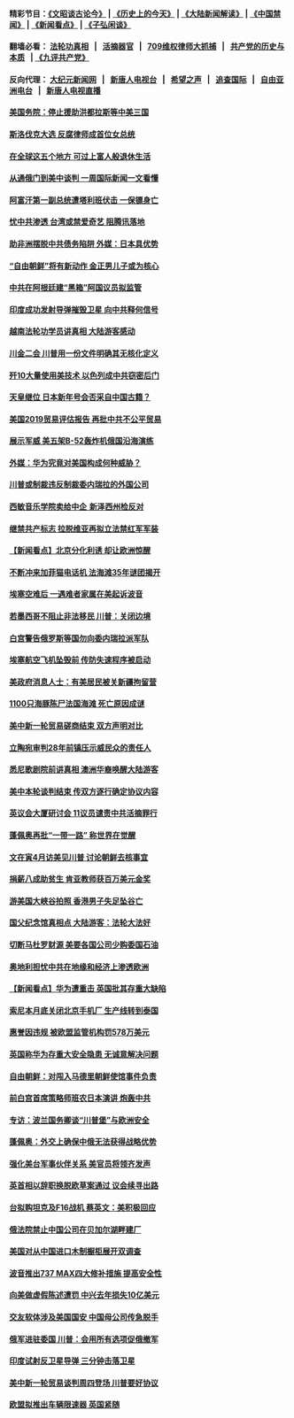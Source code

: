 #### 精彩节目：[《文昭谈古论今》](http://134.209.198.168/wenzhao) | [《历史上的今天》](http://134.209.198.168/today-in-history) | [《大陆新闻解读》](http://134.209.198.168/ntdtv-comedy) | [《中国禁闻》](http://134.209.198.168/ntdtv-news) | [《新闻看点》](http://134.209.198.168/news-insight) | [《子弘闲谈》](http://134.209.198.168/zihongxiantan/) 

  #### 翻墙必看： [法轮功真相](http://134.209.198.168:10000/videos/truth.html) &nbsp;&nbsp;|&nbsp;&nbsp; [活摘器官](http://134.209.198.168:10000/videos/res/Organs/) &nbsp;&nbsp;|&nbsp;&nbsp; [709维权律师大抓捕](http://134.209.198.168:10000/videos/709/) &nbsp;&nbsp;|&nbsp;&nbsp; [共产党的历史与本质](http://134.209.198.168:10000/videos/ccp.html) &nbsp;&nbsp;| [《九评共产党》](http://134.209.198.168:10000/videos/jiuping/) 

#### 反向代理： [大纪元新闻网](http://134.209.198.168:10080/) &nbsp;&nbsp;|&nbsp;&nbsp; [新唐人电视台](http://134.209.198.168:8000/) &nbsp;&nbsp;|&nbsp;&nbsp; [希望之声](http://134.209.198.168:8200/) &nbsp;&nbsp;|&nbsp;&nbsp; [追查国际](http://134.209.198.168:10010/) &nbsp;&nbsp;|&nbsp;&nbsp; [自由亚洲电台](http://134.209.198.168:9800/) &nbsp;&nbsp;|&nbsp;&nbsp; [新唐人电视直播](http://134.209.198.168/) 

#### [美国务院：停止援助洪都拉斯等中美三国](../pages/nsc418/n11152947.md?t=03311537) 

#### [斯洛伐克大选 反腐律师成首位女总统](../pages/nsc418/n11153077.md?t=03311537) 

#### [在全球这五个地方 可过上富人般退休生活](../pages/nsc418/n11151775.md?t=03311537) 

#### [从通俄门到美中谈判 一周国际新闻一文看懂](../pages/nsc418/n11151265.md?t=03311537) 

#### [阿富汗第一副总统遭塔利班伏击 一保镖身亡](../pages/nsc418/n11152070.md?t=03311537) 

#### [忧中共渗透 台湾或禁爱奇艺 阻腾讯落地](../pages/nsc418/n11151626.md?t=03311537) 

#### [助非洲摆脱中共债务陷阱 外媒：日本具优势](../pages/nsc418/n11151637.md?t=03311537) 

#### [“自由朝鲜”将有新动作 金正男儿子或为核心](../pages/nsc418/n11151559.md?t=03311537) 

#### [中共在阿根廷建“黑箱”阿国议员拟监管](../pages/nsc418/n11151549.md?t=03311537) 

#### [印度成功发射导弹摧毁卫星 向中共释何信号](../pages/nsc418/n11151376.md?t=03311537) 

#### [越南法轮功学员讲真相 大陆游客感动](../pages/nsc418/n11151052.md?t=03311537) 

#### [川金二会 川普用一份文件明确其无核化定义](../pages/nsc418/n11151140.md?t=03311537) 

#### [歼10大量使用美技术 以色列成中共窃密后门](../pages/nsc418/n11143429.md?t=03311537) 

#### [天皇继位 日本新年号会否采自中国古籍？](../pages/nsc418/n11151078.md?t=03311537) 

#### [美国2019贸易评估报告 再批中共不公平贸易](../pages/nsc418/n11150818.md?t=03311537) 

#### [展示军威 美五架B-52轰炸机俄国沿海演练](../pages/nsc418/n11150480.md?t=03311537) 

#### [外媒：华为究竟对美国构成何种威胁？](../pages/nsc418/n11149562.md?t=03311537) 

#### [川普或制裁违反制裁委内瑞拉的外国公司](../pages/nsc418/n11150019.md?t=03311537) 

#### [西敏音乐学院卖给中企 新泽西州检反对](../pages/nsc418/n11149680.md?t=03311537) 

#### [继禁共产标志 拉脱维亚再拟立法禁红军军装](../pages/nsc418/n11149779.md?t=03311537) 

#### [【新闻看点】北京分化利诱 却让欧洲惊醒](../pages/nsc418/n11149321.md?t=03311537) 

#### [不断冲来加菲猫电话机 法海滩35年谜团揭开](../pages/nsc418/n11149623.md?t=03311537) 

#### [埃塞空难后 一遇难者家属在美起诉波音](../pages/nsc418/n11149698.md?t=03311537) 

#### [若墨西哥不阻止非法移民 川普：关闭边境](../pages/nsc418/n11149488.md?t=03311537) 

#### [白宫警告俄罗斯等国勿向委内瑞拉派军队](../pages/nsc418/n11149658.md?t=03311537) 

#### [埃塞航空飞机坠毁前 传防失速程序被启动](../pages/nsc418/n11149281.md?t=03311537) 

#### [美政府消息人士：有美居民被关新疆拘留营](../pages/nsc418/n11149339.md?t=03311537) 

#### [1100只海豚陈尸法国海滩 死亡原因成谜](../pages/nsc418/n11148870.md?t=03311537) 

#### [美中新一轮贸易磋商结束 双方声明对比](../pages/nsc418/n11149183.md?t=03311537) 

#### [立陶宛审判28年前镇压示威民众的责任人](../pages/nsc418/n11148633.md?t=03311537) 

#### [悉尼歌剧院前讲真相 澳洲华裔唤醒大陆游客](../pages/nsc418/n11148530.md?t=03311537) 

#### [美中本轮谈判结束 传双方逐行确定协议内容](../pages/nsc418/n11148669.md?t=03311537) 

#### [英议会大厦研讨会 11议员谴责中共活摘罪行](../pages/nsc418/n11147307.md?t=03311537) 

#### [蓬佩奥再批“一带一路” 称世界在觉醒](../pages/nsc418/n11148618.md?t=03311537) 

#### [文在寅4月访美见川普 讨论朝鲜去核事宜](../pages/nsc418/n11148476.md?t=03311537) 

#### [捐薪八成助贫生 肯亚教师获百万美元金奖](../pages/nsc418/n11148002.md?t=03311537) 

#### [游美国大峡谷拍照 香港男子失足坠谷亡](../pages/nsc418/n11147271.md?t=03311537) 

#### [国父纪念馆真相点 大陆游客：法轮大法好](../pages/nsc418/n11146855.md?t=03311537) 

#### [切断马杜罗财源 美要各国公司少购委国石油](../pages/nsc418/n11147170.md?t=03311537) 

#### [奥地利担忧中共在地缘和经济上渗透欧洲](../pages/nsc418/n11147131.md?t=03311537) 

#### [【新闻看点】华为遭重击 英国批其存重大缺陷](../pages/nsc418/n11146848.md?t=03311537) 

#### [索尼本月底关闭北京手机厂 生产线转到泰国](../pages/nsc418/n11146898.md?t=03311537) 

#### [惠誉因违规 被欧盟监管机构罚578万美元](../pages/nsc418/n11146571.md?t=03311537) 

#### [英国称华为存重大安全隐患 无诚意解决问题](../pages/nsc418/n11146736.md?t=03311537) 

#### [自由朝鲜：对闯入马德里朝鲜使馆事件负责](../pages/nsc418/n11145851.md?t=03311537) 

#### [前白宫首席策略师班农日本演讲 炮轰中共](../pages/nsc418/n11145680.md?t=03311537) 

#### [专访：波兰国务卿谈“川普堡”与欧洲安全](../pages/nsc418/n11144470.md?t=03311537) 

#### [蓬佩奥：外交上确保中俄无法获得战略优势](../pages/nsc418/n11144977.md?t=03311537) 

#### [强化美台军事伙伴关系 美官员将领齐发声](../pages/nsc418/n11144937.md?t=03311537) 

#### [英首相以辞职换脱欧草案通过 议会续寻出路](../pages/nsc418/n11144731.md?t=03311537) 

#### [台拟购坦克及F16战机 蔡英文：美积极回应](../pages/nsc418/n11144759.md?t=03311537) 

#### [俄法院禁止中国公司在贝加尔湖畔建厂](../pages/nsc418/n11144697.md?t=03311537) 

#### [美国对从中国进口木制橱柜展开双调查](../pages/nsc418/n11144673.md?t=03311537) 

#### [波音推出737 MAX四大修补措施 提高安全性](../pages/nsc418/n11144521.md?t=03311537) 

#### [向美做虚假陈述遭罚 中兴去年损失10亿美元](../pages/nsc418/n11144356.md?t=03311537) 

#### [交友软体涉及美国国安 中国母公司传急脱手](../pages/nsc418/n11144181.md?t=03311537) 

#### [俄军进驻委国 川普：会用所有选项促俄撤军](../pages/nsc418/n11144268.md?t=03311537) 

#### [印度试射反卫星导弹 三分钟击落卫星](../pages/nsc418/n11144027.md?t=03311537) 

#### [美中新一轮贸易谈判周四登场 川普要好协议](../pages/nsc418/n11144151.md?t=03311537) 

#### [欧盟拟推出车辆限速器 英国紧随](../pages/nsc418/n11143685.md?t=03311537) 

